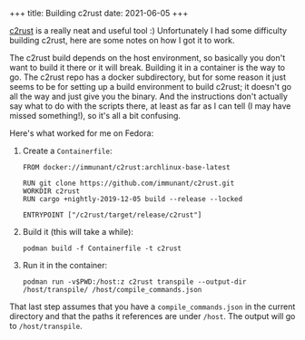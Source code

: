 +++
title: Building c2rust
date: 2021-06-05
+++

[c2rust](https://github.com/immunant/c2rust) is a really neat and
useful tool :) Unfortunately I had some difficulty building c2rust,
here are some notes on how I got it to work.

The c2rust build depends on the host environment, so basically you
don't want to build it there or it will break. Building it in a
container is the way to go. The c2rust repo has a docker subdirectory,
but for some reason it just seems to be for setting up a build
environment to build c2rust; it doesn't go all the way and just give
you the binary. And the instructions don't actually say what to do
with the scripts there, at least as far as I can tell (I may have
missed something!), so it's all a bit confusing.

Here's what worked for me on Fedora:

1. Create a `Containerfile`:

   ```docker
   FROM docker://immunant/c2rust:archlinux-base-latest

   RUN git clone https://github.com/immunant/c2rust.git
   WORKDIR c2rust
   RUN cargo +nightly-2019-12-05 build --release --locked
   
   ENTRYPOINT ["/c2rust/target/release/c2rust"]
   ```

2. Build it (this will take a while):

   ```
   podman build -f Containerfile -t c2rust
   ```
   
3. Run it in the container:

   ```
   podman run -v$PWD:/host:z c2rust transpile --output-dir /host/transpile/ /host/compile_commands.json
   ```

That last step assumes that you have a `compile_commands.json` in the
current directory and that the paths it references are under
`/host`. The output will go to `/host/transpile`.
